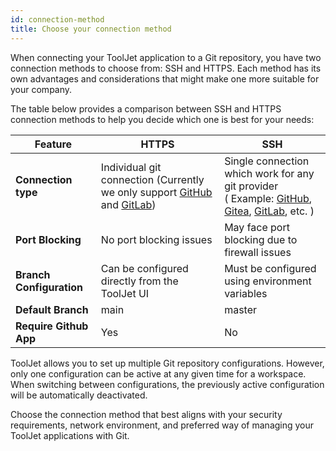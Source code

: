 ```yaml
---
id: connection-method
title: Choose your connection method
---
```


When connecting your ToolJet application to a Git repository, you have two connection methods to choose from: SSH and HTTPS. Each method has its own advantages and considerations that might make one more suitable for your company. 


The table below provides a comparison between SSH and HTTPS connection methods to help you decide which one is best for your needs:

| Feature | HTTPS | SSH |
|---------|-----|-------|
| **Connection type** |  Individual git connection (Currently we only support [GitHub](/docs/development-lifecycle/gitsync/connect-to-git-repo/github-config) and [GitLab](/docs/development-lifecycle/gitsync/connect-to-git-repo/gitlab-config))  | Single connection which work for any git provider <br/> ( Example: [GitHub](/docs/development-lifecycle/gitsync/connect-to-git-repo/ssh/ssh-config#github), [Gitea](/docs/development-lifecycle/gitsync/connect-to-git-repo/ssh/ssh-config#gitea), [GitLab](/docs/development-lifecycle/gitsync/connect-to-git-repo/ssh/ssh-config#gitlab), etc. )  |
| **Port Blocking** | No port blocking issues  | May face port blocking due to firewall issues  |
| **Branch Configuration** | Can be configured directly from the ToolJet UI | Must be configured using environment variables |
| **Default Branch** | main | master |
| **Require Github App** | Yes | No |

ToolJet allows you to set up multiple Git repository configurations. However, only one configuration can be active at any given time for a workspace. When switching between configurations, the previously active configuration will be automatically deactivated.

Choose the connection method that best aligns with your security requirements, network environment, and preferred way of managing your ToolJet applications with Git.